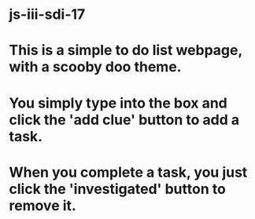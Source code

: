 # js-iii-sdi-17

# This is a simple to do list webpage, with a scooby doo theme.
# You simply type into the box and click the 'add clue' button to add a task.
# When you complete a task, you just click the 'investigated' button to remove it.